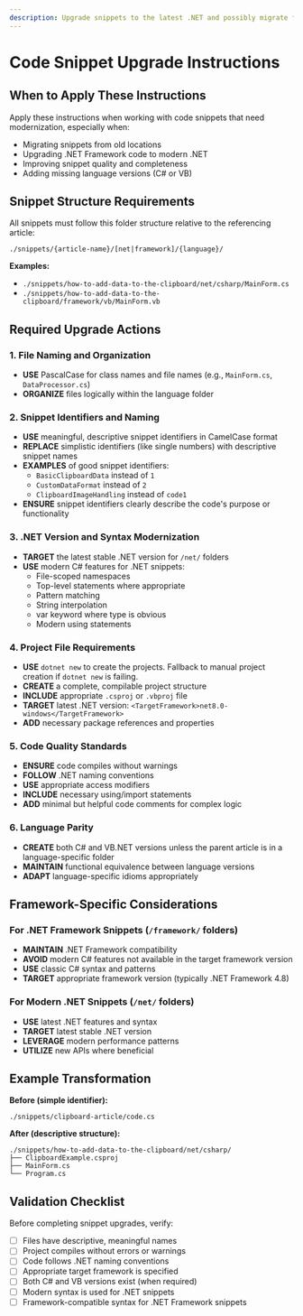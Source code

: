 ```yaml
---
description: Upgrade snippets to the latest .NET and possibly migrate from .NET Framework
---
```


# Code Snippet Upgrade Instructions

## When to Apply These Instructions

Apply these instructions when working with code snippets that need modernization, especially when:
- Migrating snippets from old locations
- Upgrading .NET Framework code to modern .NET
- Improving snippet quality and completeness
- Adding missing language versions (C# or VB)

## Snippet Structure Requirements

All snippets must follow this folder structure relative to the referencing article:

```
./snippets/{article-name}/[net|framework]/{language}/
```

**Examples:**
- `./snippets/how-to-add-data-to-the-clipboard/net/csharp/MainForm.cs`
- `./snippets/how-to-add-data-to-the-clipboard/framework/vb/MainForm.vb`

## Required Upgrade Actions

### 1. File Naming and Organization
- **USE** PascalCase for class names and file names (e.g., `MainForm.cs`, `DataProcessor.cs`)
- **ORGANIZE** files logically within the language folder

### 2. Snippet Identifiers and Naming
- **USE** meaningful, descriptive snippet identifiers in CamelCase format
- **REPLACE** simplistic identifiers (like single numbers) with descriptive snippet names
- **EXAMPLES** of good snippet identifiers:
  - `BasicClipboardData` instead of `1`
  - `CustomDataFormat` instead of `2`
  - `ClipboardImageHandling` instead of `code1`
- **ENSURE** snippet identifiers clearly describe the code's purpose or functionality

### 3. .NET Version and Syntax Modernization
- **TARGET** the latest stable .NET version for `/net/` folders
- **USE** modern C# features for .NET snippets:
  - File-scoped namespaces
  - Top-level statements where appropriate
  - Pattern matching
  - String interpolation
  - var keyword where type is obvious
  - Modern using statements

### 4. Project File Requirements
- **USE** `dotnet new` to create the projects. Fallback to manual project creation if `dotnet new` is failing.
- **CREATE** a complete, compilable project structure
- **INCLUDE** appropriate `.csproj` or `.vbproj` file
- **TARGET** latest .NET version: `<TargetFramework>net8.0-windows</TargetFramework>`
- **ADD** necessary package references and properties

### 5. Code Quality Standards
- **ENSURE** code compiles without warnings
- **FOLLOW** .NET naming conventions
- **USE** appropriate access modifiers
- **INCLUDE** necessary using/import statements
- **ADD** minimal but helpful code comments for complex logic

### 6. Language Parity
- **CREATE** both C# and VB.NET versions unless the parent article is in a language-specific folder
- **MAINTAIN** functional equivalence between language versions
- **ADAPT** language-specific idioms appropriately

## Framework-Specific Considerations

### For .NET Framework Snippets (`/framework/` folders)
- **MAINTAIN** .NET Framework compatibility
- **AVOID** modern C# features not available in the target framework version
- **USE** classic C# syntax and patterns
- **TARGET** appropriate framework version (typically .NET Framework 4.8)

### For Modern .NET Snippets (`/net/` folders)
- **USE** latest .NET features and syntax
- **TARGET** latest stable .NET version
- **LEVERAGE** modern performance patterns
- **UTILIZE** new APIs where beneficial

## Example Transformation

**Before (simple identifier):**
```
./snippets/clipboard-article/code.cs
```

**After (descriptive structure):**
```
./snippets/how-to-add-data-to-the-clipboard/net/csharp/
├── ClipboardExample.csproj
├── MainForm.cs
└── Program.cs
```

## Validation Checklist

Before completing snippet upgrades, verify:
- [ ] Files have descriptive, meaningful names
- [ ] Project compiles without errors or warnings
- [ ] Code follows .NET naming conventions
- [ ] Appropriate target framework is specified
- [ ] Both C# and VB versions exist (when required)
- [ ] Modern syntax is used for .NET snippets
- [ ] Framework-compatible syntax for .NET Framework snippets